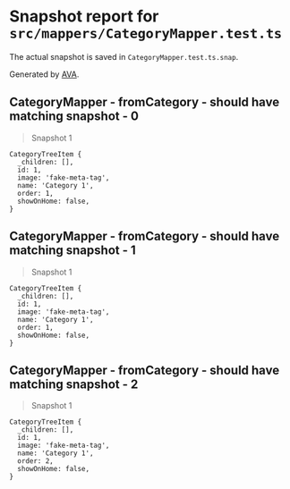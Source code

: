 # Snapshot report for `src/mappers/CategoryMapper.test.ts`

The actual snapshot is saved in `CategoryMapper.test.ts.snap`.

Generated by [AVA](https://avajs.dev).

## CategoryMapper - fromCategory - should have matching snapshot - 0

> Snapshot 1

    CategoryTreeItem {
      _children: [],
      id: 1,
      image: 'fake-meta-tag',
      name: 'Category 1',
      order: 1,
      showOnHome: false,
    }

## CategoryMapper - fromCategory - should have matching snapshot - 1

> Snapshot 1

    CategoryTreeItem {
      _children: [],
      id: 1,
      image: 'fake-meta-tag',
      name: 'Category 1',
      order: 1,
      showOnHome: false,
    }

## CategoryMapper - fromCategory - should have matching snapshot - 2

> Snapshot 1

    CategoryTreeItem {
      _children: [],
      id: 1,
      image: 'fake-meta-tag',
      name: 'Category 1',
      order: 2,
      showOnHome: false,
    }
